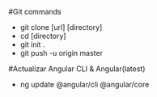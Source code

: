 #Git commands
- git clone [url] [directory]
- cd [directory]
- git init .
- git push -u origin master

#Actualizar Angular CLI & Angular(latest)
- ng update @angular/cli @angular/core